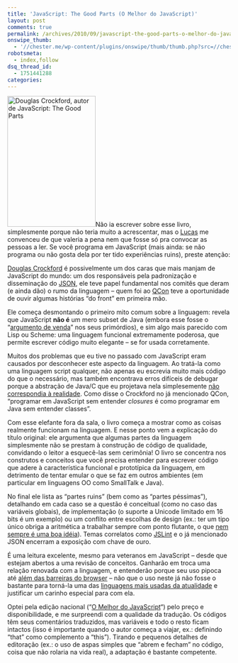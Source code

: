 ```yaml
---
title: 'JavaScript: The Good Parts (O Melhor do JavaScript)'
layout: post
comments: true
permalink: /archives/2010/09/javascript-the-good-parts-o-melhor-do-javascript.html/
onswipe_thumb:
  - '//chester.me/wp-content/plugins/onswipe/thumb/thumb.php?src=//chester.me/wp-content/uploads/2010/09/crockford.jpg&amp;w=600&amp;h=800&amp;zc=1&amp;q=75&amp;f=0'
robotsmeta:
  - index,follow
dsq_thread_id:
  - 1751441288
categories:
---
```

<img class="alignright size-full wp-image-4561" title="crockford" src="//chester.me/wp-content/uploads/2010/09/crockford.jpg" alt="Douglas Crockford, autor de JavaScript: The Good Parts" width="199" height="295" />Não ia escrever sobre esse livro, simplesmente porque não teria muito a acrescentar, mas o [Lucas][1] me convenceu de que valeria a pena nem que fosse só pra convocar as pessoas a ler. Se você programa em JavaScript (mais ainda: se não programa ou não gosta dela por ter tido experiências ruins), preste atenção:

[Douglas Crockford][2] é possivelmente um dos caras que mais manjam de JavaScript do mundo: um dos responsáveis pela padronização e disseminação do [JSON][3], ele teve papel fundamental nos comitês que deram (e ainda dão) o rumo da linguagem &#8211; quem foi ao [QCon][4] teve a oportunidade de ouvir algumas histórias &#8220;do front&#8221; em primeira mão.

Ele começa desmontando o primeiro mito comum sobre a linguagem: revela que JavaScript **não é** um mero subset de Java (embora esse fosse o &#8220;[argumento de venda][5]&#8221; nos seus primórdios), e sim algo mais parecido com Lisp ou Scheme: uma linguagem funcional extremamente poderosa, que permite escrever código muito elegante &#8211; se for usada corretamente.

Muitos dos problemas que eu tive no passado com JavaScript eram causados por desconhecer este aspecto da linguagem. Ao tratá-la como uma linguagem script qualquer, não apenas eu escrevia muito mais código do que o necessário, mas também encontrava erros difíceis de debugar porque a abstração de Java/C que eu projetava nela simplesemente [não correspondia à realidade][6]. Como disse o Crockford no já mencionado QCon, &#8220;programar em JavaScript sem entender *closures* é como programar em Java sem entender classes&#8221;.

Com esse elefante fora da sala, o livro começa a mostrar como as coisas realmente funcionam na linguagem. E nesse ponto vem a explicação do título original: ele argumenta que algumas partes da linguagem simplesmente não se prestam à construção de código de qualidade, convidando o leitor a esquecê-las sem cerimônia! O livro se concentra nos construtos e conceitos que você precisa entender para escrever código que adere à característica funcional e prototípica da linguagem, em detrimento de tentar emular o que se faz em outros ambientes (em particular em linguagens OO como SmallTalk e Java).

No final ele lista as &#8220;partes ruins&#8221; (bem como as &#8220;partes péssimas&#8221;), detalhando em cada caso se a questão é conceitual (como no caso das variáveis globais), de implementação (o suporte a Unicode limitado em 16 bits é um exemplo) ou um conflito entre escolhas de design (ex.: ter um tipo único obriga a aritmética a trabalhar sempre com ponto flutante, o que [nem sempre é uma boa idéia][7]). Temas correlatos como [JSLint][8] e o já mencionado JSON encerram a exposição com chave de ouro.

É uma leitura excelente, mesmo para veteranos em JavaScript &#8211; desde que estejam abertos a uma revisão de conceitos. Ganharão em troca uma relação renovada com a linguagem, e entenderão porque seu uso pipoca até [além das barreiras do browser][9] &#8211; não que o uso neste já não fosse o bastante para torná-la uma das [linguagens mais usadas da atualidade][10] e justificar um carinho especial para com ela.

Optei pela edição nacional (&#8220;[O Melhor do JavaScript][11]&#8220;) pelo preço e disponibilidade, e me surpreendi com a qualidade da tradução. Os códigos têm seus comentários traduzidos, mas variáveis e todo o resto ficam intactos (isso é importante quando o autor começa a viajar, ex.: definindo &#8220;that&#8221; como complemento a &#8220;this&#8221;). Tirando e pequenos detalhes de editoração (ex.: o uso de aspas simples que &#8220;abrem e fecham&#8221; no código, coisa que não rolaria na vida real), a adaptação é bastante competente.

 [1]: http://xucros.com/
 [2]: http://www.crockford.com/
 [3]: http://www.json.org/
 [4]: //chester.me/archives/2010/09/qcon-sao-paulo-2010.html
 [5]: http://www.woodger.ca/js_orig.htm
 [6]: http://zef.me/2843/javascript-the-scope-pitfall
 [7]: http://polymathprogrammer.com/2008/05/19/float-finance-folly/
 [8]: http://www.jslint.com/
 [9]: http://en.wikipedia.org/wiki/Comparison_of_Server-side_JavaScript_solutions
 [10]: http://www.tiobe.com/index.php/content/paperinfo/tpci/index.html
 [11]: http://www.submarino.com.br/produto/1/21471189/melhor+do+javascript,+o?franq=273452
